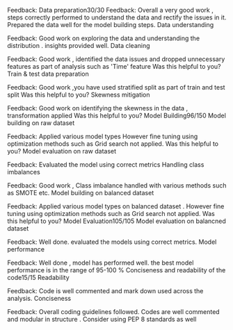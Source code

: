 Feedback:
Data preparation30/30
Feedback: Overall a very good work , steps correctly performed to understand the data and rectify the issues in it. Prepared the data well for the model building steps. 
Data understanding

Feedback: Good work on exploring the data and understanding the distribution . insights provided well. 
Data cleaning

Feedback: Good work , identified the data issues and dropped unnecessary features as part of analysis such as 'Time' feature 
Was this helpful to you?
Train & test data preparation

Feedback: Good work ,you have used stratified split  as part of train and test split 
Was this helpful to you?
Skewness mitigation

Feedback: Good work on identifying the skewness in the data , transformation applied 
Was this helpful to you?
Model Building96/150
Model building on raw dataset

Feedback: Applied various model types However fine tuning using optimization methods such as Grid search not applied. 
Was this helpful to you?
Model evaluation on raw dataset

Feedback: Evaluated the model using correct metrics
Handling class imbalances

Feedback: Good work , Class imbalance handled with various methods such as SMOTE etc. 
Model building on balanced dataset

Feedback: Applied various model types on balanced dataset . However fine tuning using optimization methods such as Grid search not applied. 
Was this helpful to you?
Model Evaluation105/105
Model evaluation on balancned dataset

Feedback: Well done. evaluated the models using correct metrics. 
Model performance

Feedback: Well done , model has performed well. the best model performance is in the range of 95-100 %
Conciseness and readability of the code15/15
Readability

Feedback: Code is well commented and mark down used across the analysis. 
Conciseness

Feedback: Overall coding guidelines followed.  Codes are well commented and modular in structure . Consider using PEP 8 standards as well 
